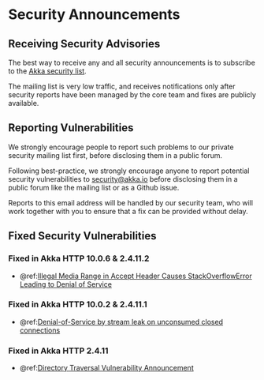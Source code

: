 # Security Announcements

## Receiving Security Advisories
The best way to receive any and all security announcements is to subscribe to the [Akka security list](https://groups.google.com/forum/#!forum/akka-security).

The mailing list is very low traffic, and receives notifications only after security reports have been managed by the core team and fixes are publicly available.

## Reporting Vulnerabilities

We strongly encourage people to report such problems to our private security mailing list first, before disclosing them in a public forum.

Following best-practice, we strongly encourage anyone to report potential security 
vulnerabilities to security@akka.io before disclosing them in a public forum like the mailing list or as a Github issue.

Reports to this email address will be handled by our security team, who will work together with you
to ensure that a fix can be provided without delay.

## Fixed Security Vulnerabilities

### Fixed in Akka HTTP 10.0.6 & 2.4.11.2

* @ref:[Illegal Media Range in Accept Header Causes StackOverflowError Leading to Denial of Service](security/2017-05-03-illegal-media-range-in-accept-header-causes-stackoverflowerror.md)

### Fixed in Akka HTTP 10.0.2 & 2.4.11.1

* @ref:[Denial-of-Service by stream leak on unconsumed closed connections](security/2017-01-23-denial-of-service-via-leak-on-unconsumed-closed-connections.md)

### Fixed in Akka HTTP 2.4.11

* @ref:[Directory Traversal Vulnerability Announcement](security/2016-09-30-windows-directory-traversal.md)
